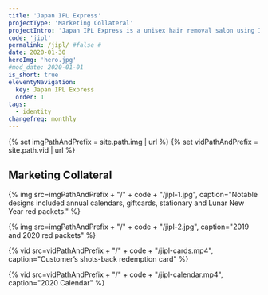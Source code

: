 ```yaml
---
title: 'Japan IPL Express'
projectType: 'Marketing Collateral'
projectIntro: 'Japan IPL Express is a unisex hair removal salon using Intense Pulsed Light systems. They set themselves apart in the market by having <i>No Appointments, No Packages</i>, staying true to their motto by being “Simply Different”.<br><br>This young beauty brand identifies itself by being hassle free and fun, connecting with their consumers with tongue-in-cheek humour, which transcends into their marketing collateral.'
code: 'jipl'
permalink: /jipl/ #false #
date: 2020-01-30
heroImg: 'hero.jpg'
#mod_date: 2020-01-01
is_short: true
eleventyNavigation:
  key: Japan IPL Express
  order: 1
tags: 
  - identity
changefreq: monthly
---
```

{% set imgPathAndPrefix = site.path.img | url %}
{% set vidPathAndPrefix = site.path.vid | url %}

## Marketing Collateral

{% img src=imgPathAndPrefix + "/" + code + "/jipl-1.jpg", caption="Notable designs included annual calendars, giftcards, stationary and Lunar New Year red packets." %}

{% img src=imgPathAndPrefix + "/" + code + "/jipl-2.jpg", caption="2019 and 2020 red packets" %}

{% vid src=vidPathAndPrefix + "/" + code + "/jipl-cards.mp4", caption="Customer’s shots-back redemption card" %}

{% vid src=vidPathAndPrefix + "/" + code + "/jipl-calendar.mp4", caption="2020 Calendar" %}
